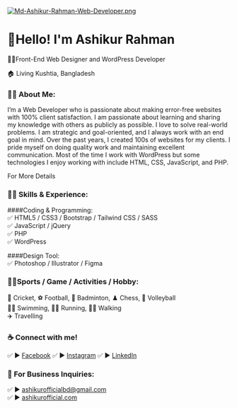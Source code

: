 [![Md-Ashikur-Rahman-Web-Developer.png](https://i.postimg.cc/W4ZfRrHb/Md-Ashikur-Rahman-Web-Developer.png)](https://postimg.cc/f3wvm3s6)
# 👋Hello! I'm Ashikur Rahman
<p>👨‍💻Front-End Web Designer and WordPress Developer</p> <p>🏠 Living Kushtia, Bangladesh </p>

### 👨‍🏫 About Me:
<p>I’m a Web Developer who is passionate about making error-free websites with 100% client satisfaction. I am passionate about learning and sharing my knowledge with others as publicly as possible. I love to solve real-world problems. I am strategic and goal-oriented, and I always work with an end goal in mind. Over the past years, I created 100s of websites for my clients. I pride myself on doing quality work and maintaining excellent communication. Most of the time I work with WordPress but some technologies I enjoy working with include HTML, CSS, JavaScript, and PHP.</p>

<a herf="https://ashikurofficial.com/"> For More Details </a>


### 👨‍💻 Skills & Experience:
####Coding & Programming: <br>
✅ HTML5 / CSS3 / Bootstrap / Tailwind CSS / SASS <br>
✅ JavaScript / jQuery <br>
✅ PHP  
✅ WordPress   <br>

####Design Tool: <br>
✅ Photoshop / Illustrator / Figma

### 🙍‍♂️Sports / Game / Activities / Hobby:
🏏 Cricket, ⚽ Football, 🏸 Badminton, ♟️ Chess, 🏐 Volleyball  
🏊‍♂️ Swimming, 🏃‍♂️ Running, 🚶‍♂️ Walking  
✈️ Travelling



### ☕ Connect with me!
✅ ► <a href="https://www.facebook.com/ashikurofficialbd">Facebook</a>
✅ ► <a href="https://www.instagram.com/ashikurofficialbd/">Instagram</a>
✅ ► <a href="https://www.linkedin.com/in/ashikurofficial/">LinkedIn</a>

### 📧 For Business Inquiries:
✅ ► ashikurofficialbd@gmail.com   
✅ ► [ashikurofficial.com](https://ashikurofficial.com/)





